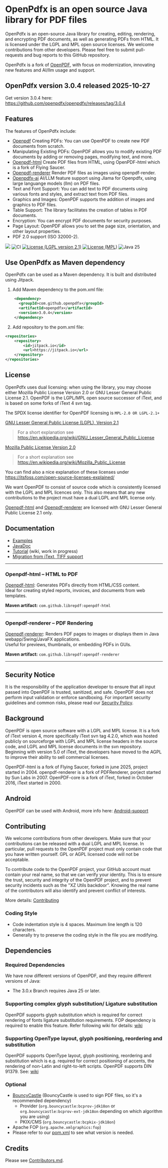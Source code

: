 # OpenPdfx is an open source Java library for PDF files

OpenPdfx is an open-source Java library for creating, editing, rendering, and encrypting PDF documents, as well as generating PDFs from HTML. It is licensed under the LGPL and MPL open source licenses. 
We welcome contributions from other developers. Please feel free to submit pull-requests and bug reports to this GitHub repository.

OpenPdfx is a fork of [OpenPDF](https://github.com/LibrePDF/OpenPDF), with focus on modernization, innovating new features and AI/llm usage and support.

## OpenPdfx version 3.0.4 released 2025-10-27

Get version 3.0.4 here: https://github.com/openpdfx/openpdfx/releases/tag/3.0.4 

## Features

The features of OpenPdfx include:

* [Openpdf](openpdf-core) Creating PDFs: You can use OpenPDF to create new PDF documents from scratch.
* Manipulating Existing PDFs: OpenPDF allows you to modify existing PDF documents by adding or removing pages, modifying
  text, and more.
* [Openpdf-html](openpdf-html) Create PDF files from HTML, using OpenPDF-html which is a fork of Flying Saucer.
* [Openpdf-renderer](openpdf-renderer) Render PDF files as images using openpdf-render.
* [Openpdfx-ai](openpdfx-ai) AI/LLM feature support using Jlama for Openpdfx, using large languange models (llm) on 
  PDF files. 
* Text and Font Support: You can add text to PDF documents using various fonts and styles, and extract text from PDF
  files.
* Graphics and Images: OpenPDF supports the addition of images and graphics to PDF files.
* Table Support: The library facilitates the creation of tables in PDF documents.
* Encryption: You can encrypt PDF documents for security purposes.
* Page Layout: OpenPDF allows you to set the page size, orientation, and other layout properties.
* PDF 2.0 support (ISO 32000-2).

[![](https://jitpack.io/v/openpdfx/openpdfx.svg)](https://jitpack.io/#openpdfx/openpdfx)
![CI](https://github.com/openpdfx/openpdfx/actions/workflows/maven.yml/badge.svg)
[![License (LGPL version 2.1)](https://img.shields.io/badge/license-GNU%20LGPL%20version%202.1-blue.svg?style=flat-square)](http://opensource.org/licenses/LGPL-2.1)
[![License (MPL)](https://img.shields.io/badge/license-Mozilla%20Public%20License-yellow.svg?style=flat-square)](http://opensource.org/licenses/MPL-2.0)
![Java 25](https://img.shields.io/badge/Java-25-blue?logo=java&logoColor=yellow)

## Use OpenPdfx as Maven dependency

OpenPdfx can be used as a Maven dependency. It is built and distributed using Jitpack.

1. Add Maven dependency to the pom.xml file:
```xml
    <dependency>
      <groupId>com.github.openpdfx</groupId>
      <artifactId>openpdfx</artifactId>
      <version>3.0.4</version>
    </dependency>
```

2. Add repository to the pom.xml file:
```xml
<repositories>
    <repository>
        <id>jitpack.io</id>
        <url>https://jitpack.io</url>
    </repository>
</repositories>
```

## License

OpenPdfx uses dual licensing: when using the library, you may choose either Mozilla Public License Version 2.0
or GNU Lesser General Public License 2.1.  OpenPDF is the LGPL/MPL open source successor of iText, and is based on some forks of iText
4 svn tag.

The SPDX license identifier for OpenPDF licensing is `MPL-2.0 OR LGPL-2.1+`

[GNU Lesser General Public License (LGPL), Version 2.1](https://www.gnu.org/licenses/old-licenses/lgpl-2.1)

> For a short explanation see https://en.wikipedia.org/wiki/GNU_Lesser_General_Public_License

[Mozilla Public License Version 2.0](http://www.mozilla.org/MPL/2.0/)

> For a short explanation see https://en.wikipedia.org/wiki/Mozilla_Public_License

You can find also a nice explanation of these licenses under https://itsfoss.com/open-source-licenses-explained/

We want OpenPDF to consist of source code which is consistently licensed with the LGPL and MPL
licences only. This also means that any new contributions to the project must have a dual LGPL and
MPL license only.

[Openpdf-html](openpdf-html) and [Openpdf-renderer](openpdf-renderer) are licensed with GNU Lesser General Public License 2.1 only.

## Documentation

- [Examples](pdf-toolbox/src/test/java/org/openpdf/examples)
- [JavaDoc](https://javadoc.io/doc/com.github.librepdf/openpdf/latest/index.html)
- [Tutorial](https://github.com/LibrePDF/OpenPDF/wiki/Tutorial) (wiki, work in progress)
- [Migration from iText, TIFF support](https://github.com/LibrePDF/OpenPDF/wiki/Migrating-from-iText-2-and-4)

---

### Openpdf-html – HTML to PDF
[Openpdf-html](openpdf-html): Generates PDFs directly from HTML/CSS content.  
Ideal for creating styled reports, invoices, and documents from web templates.

**Maven artifact:** `com.github.librepdf:openpdf-html`

---

### Openpdf-renderer – PDF Rendering
[Openpdf-renderer](openpdf-renderer): Renders PDF pages to images or displays them in Java webapp/Swing/JavaFX applications.  
Useful for previews, thumbnails, or embedding PDFs in GUIs.

**Maven artifact:** `com.github.librepdf:openpdf-renderer`

---

## Security Notice

It is the responsibility of the application developer to ensure that all input passed into OpenPDF is trusted,
sanitized, and safe.
OpenPDF does not perform input validation or enforce sandboxing. For important security guidelines and common risks,
please read our [Security Policy](Security.md).

## Background

OpenPDF is open source software with a LGPL and MPL license. It is a fork of iText version 4, more
specifically iText svn tag 4.2.0, which was hosted publicly on sourceforge with LGPL and MPL license
headers in the source code, and LGPL and MPL license documents in the svn repository. Beginning with
version 5.0 of iText, the developers have moved to the AGPL to improve their ability to sell
commercial licenses.

OpenPDF-html is a fork of Flying Saucer, forked in june 2025, project started in 2004.
openpdf-renderer is a fork of PDFRenderer, porject started by Sun Labs in 2007.
OpenPDF-core is a fork of iText, forked in October 2016, iText started in 2000.

## Android

OpenPDF can be used with Android, more info
here: [Android-support](https://github.com/LibrePDF/OpenPDF/wiki/Android-support)

## Contributing
We welcome contributions from other developers. Make sure that your contributions can be released with a dual LGPL and MPL license. In particular, pull requests to the OpenPDF project must
only contain code that you have written yourself. GPL or AGPL licensed code will not be acceptable.

To contribute code to the OpenPDF project, your GitHub account must contain your real name, so that
we can verify your identity. This is to ensure the trust, security and integrity of the OpenPDF
project, and to prevent security incidents such as the "XZ Utils backdoor". Knowing the real name
of the contributors will also identify and prevent conflict of interests.

More details: [Contributing](CONTRIBUTING.md)

### Coding Style

- Code indentation style is 4 spaces. Maximum line length is 120 characters.
- Generally try to preserve the coding style in the file you are modifying.

## Dependencies

### Required Dependencies

We have now different versions of OpenPDF, and they require different versions of Java:

- The 3.0.x Branch requires Java 25 or later.

### Supporting complex glyph substitution/ Ligature substitution

OpenPDF supports glyph substitution which is required for correct rendering of fonts ligature substitution requirements.
FOP dependency is required to enable this feature. Refer following wiki for
details: [wiki](https://github.com/LibrePDF/OpenPDF/wiki/Multi-byte-character-language-support-with-TTF-fonts)

### Supporting OpenType layout, glyph positioning, reordering and substitution

OpenPDF supports OpenType layout, glyph positioning, reordering and substitution which is e.g. required for correct
positioning of accents, the rendering of non-Latin and right-to-left scripts. OpenPDF supports DIN 91379.
See: [wiki](https://github.com/LibrePDF/OpenPDF/wiki/Accents,-DIN-91379,-non-Latin-scripts)

### Optional

- [BouncyCastle](https://www.bouncycastle.org/) (BouncyCastle is used to sign PDF files, so it's a recommended
  dependency)
  - Provider (`org.bouncycastle:bcprov-jdk18on` or `org.bouncycastle:bcprov-ext-jdk18on` depending
    on which algorithm you are using)
  - PKIX/CMS (`org.bouncycastle:bcpkix-jdk18on`)
- Apache FOP (`org.apache.xmlgraphics:fop`)
- Please refer to our [pom.xml](pom.xml) to see what version is needed.

## Credits

Please see [Contributors.md](Contributors.md).
